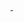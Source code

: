 <p>
<!-- 👨‍💻 👋 안녕하세요. 2년차 백엔드 개발자 이찬양입니다!<br>
😎 문제 해결을 위한 자연스러운 대화로 동료와 같은 방향으로 가는 것을 중요하게 생각합니다 <br>
😎 서비스에서 만나는 문제를 해결하기 위해 팀원과 같이 고민하는 것을 좋아합니다 <br>
😎 개발 공부는 문제 해결에 필요한 열쇠 조각을 모으는 과정이라고 생각합니다  <br>
😎 CS 기초 지식을 기반으로 기술을 선택하는 백엔드 개발자를 지향합니다 <br>
😎 협업 시 편안하게 각자의 강점을 공유하는 동료이고 싶습니다 <br>
😎 개발자로서 성장의 지표를 블로그에 담아두고 싶습니다 <br> -->

<p>
  <a href="mailto:chanyang721@gmail.com"/>
 &nbsp;
 <a href="https://chanyang721.notion.site/Blog-49344f3b2baf40989aa67165e060305e"/>
</p>
